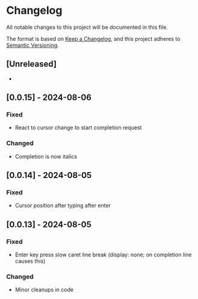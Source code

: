 # Changelog

All notable changes to this project will be documented in this file.

The format is based on [Keep a Changelog](https://keepachangelog.com/en/1.0.0/),
and this project adheres to [Semantic Versioning](https://semver.org/spec/v2.0.0.html).

## [Unreleased]

-


## [0.0.15] - 2024-08-06

### Fixed
- React to cursor change to start completion request

### Changed
- Completion is now italics


## [0.0.14] - 2024-08-05

### Fixed
- Cursor position after typing after enter



## [0.0.13] - 2024-08-05

### Fixed
- Enter key press slow caret line break (display: none; on completion line causes this)


### Changed
- Minor cleanups in code
